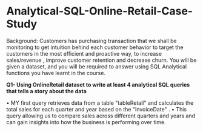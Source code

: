 # Analytical-SQL-Online-Retail-Case-Study
Background: Customers has purchasing transaction that we shall be monitoring to get intuition behind each customer behavior to target the customers in the most efficient and proactive way, to increase sales/revenue , improve customer retention and decrease churn. You will be given a dataset, and you will be required to answer using SQL Analytical functions you have learnt in the course.


__Q1- Using OnlineRetail dataset to write at least 4 analytical SQL queries that tells a story about the data__

   •	MY first query retrieves data from a table "tableRetail" and calculates the total sales for each quarter and year based on the            "InvoiceDate" .
   •	This query allowing us to compare sales across different quarters and years and can gain insights into how the business is performing       over time.
